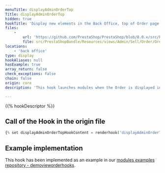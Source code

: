 ```yaml
---
menuTitle: displayAdminOrderTop
Title: displayAdminOrderTop
hidden: true
hookTitle: 'Display new elements in the Back Office, top of Order page'
files:
    -
        url: 'https://github.com/PrestaShop/PrestaShop/blob/8.0.x/src/PrestaShopBundle/Resources/views/Admin/Sell/Order/Order/view.html.twig'
        file: src/PrestaShopBundle/Resources/views/Admin/Sell/Order/Order/view.html.twig
locations:
    - 'back office'
type: display
hookAliases: null
hasExample: true
array_return: false
check_exceptions: false
chain: false
origin: core
description: 'This hook launches modules when the Order is displayed in the Back Office'

---
```


{{% hookDescriptor %}}

## Call of the Hook in the origin file

```php
{% set displayAdminOrderTopHookContent = renderhook('displayAdminOrderTop', {'id_order': orderForViewing.id}) %}
```

## Example implementation

This hook has been implemented as an example in our [modules examples repository - demovieworderhooks](https://github.com/PrestaShop/example-modules/tree/master/demovieworderhooks).
